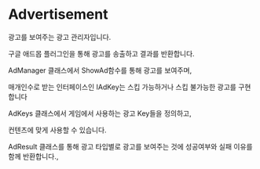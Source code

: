 # Advertisement
광고를 보여주는 광고 관리자입니다.

구글 애드몹 플러그인을 통해 광고를 송출하고 결과를 반환합니다.

AdManager 클래스에서 ShowAd함수를 통해 광고를 보여주며,

매개인수로 받는 인터페이스인 IAdKey는 스킵 가능하거나 스킵 불가능한 광고를 구현합니다

AdKeys 클래스에서 게임에서 사용하는 광고 Key들을 정의하고,

컨텐츠에 맞게 사용할 수 있습니다.

AdResult 클래스를 통해 광고 타입별로 광고를 보여주는 것에 성공여부와 실패 이유를 함께 반환합니다.,